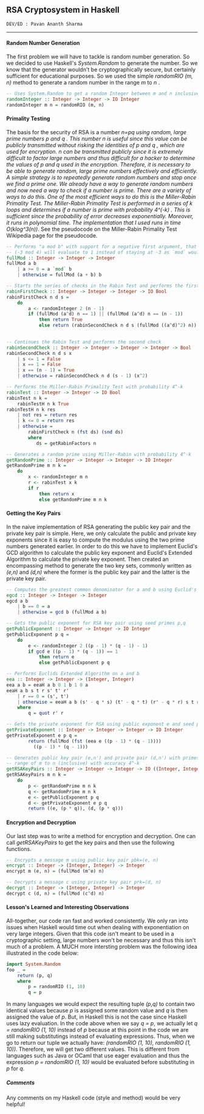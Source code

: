 ## RSA Cryptosystem in Haskell #

```
DEV/ED : Pavan Ananth Sharma
```

---------------------------------------------------------------------------------------------------------------------------------------------------------------------------------

#### Random Number Generation ####
The first problem we will have to tackle is random number generation. So we decided to use Haskell's <i> System.Random </i> to generate the number. So we know that the generator wouldn't be cryptographically secure, but certainly sufficient for educational purposes. So we used the simple <i> randomRIO (m, n) </i> method to generate a random number in the range <i> m </i> to <i> n </i>. 
````haskell
-- Uses System.Random to get a random Integer between m and n inclusive
randomInteger :: Integer -> Integer -> IO Integer
randomInteger m n = randomRIO (m, n)
````
#### Primality Testing ####
The basis for the security of RSA is a number <i> n=p*q </i> using random, large prime numbers <i> p </i> and <i> q </i>. This number <i> n </i> is useful since this value can be publicly transmitted without risking the identities of <i> p </i> and <i> q </i>, which are used for encryption. <i> n </i> can be transmitted publicly since it is extremely difficult to factor large numbers and thus difficult for a hacker to determine the values of <i> p </i> and <i> q </i> used in the encryption.  Therefore, it is necessary to be able to generate random, large prime numbers effectively and efficiently. A simple strategy is to repeatedly generate random numbers and stop once we find a prime one. We already have a way to generate random numbers and now need a way to check if a number is prime. There are a variety of ways to do this. One of the most efficient ways to do this is the Miller-Rabin Primality Test. The Miller-Rabin Primality Test is performed in a series of <i> k </i> loops and determines if a number is prime with probability <i> 4^(-k) </i>. This is sufficient since the probability of error decreases exponentially. Moreover, it runs in polynomial time. The implementation that I used runs in time <i>O(k*log^3(n))</i>. See the pseudocode on the Miller-Rabin Primality Test Wikipedia page for the pseudocode. 
````haskell
-- Performs "a mod b" with support for a negative first argument, that is
-- (-3 mod 4) will evaluate to 1 instead of staying at -3 as `mod` would do
fullMod :: Integer -> Integer -> Integer
fullMod a b
    | a >= 0 = a `mod` b
    | otherwise = fullMod (a + b) b

-- Starts the series of checks in the Rabin Test and performs the first check
rabinFirstCheck :: Integer -> Integer -> Integer -> IO Bool
rabinFirstCheck n d s =
    do
        a <- randomInteger 2 (n - 1)
        if (fullMod (a^d) n == 1) || (fullMod (a^d) n == (n - 1))
            then return True
            else return (rabinSecondCheck n d s (fullMod ((a^d)^2) n))
               

-- Continues the Rabin Test and performs the second check
rabinSecondCheck :: Integer -> Integer -> Integer -> Integer -> Bool
rabinSecondCheck n d s x
    | s <= 1 = False
    | x == 1 = False
    | x == (n - 1) = True
    | otherwise = rabinSecondCheck n d (s - 1) (x^2)

-- Performs the Miller-Rabin Primality Test with probability 4^-k
rabinTest :: Integer -> Integer -> IO Bool
rabinTest n k = 
    rabinTestH n k True 
rabinTestH n k res
    | not res = return res
    | k <= 0 = return res
    | otherwise = 
        rabinFirstCheck n (fst ds) (snd ds)
        where
           ds = getRabinFactors n

-- Generates a random prime using Miller-Rabin with probability 4^-k
getRandomPrime :: Integer -> Integer -> Integer -> IO Integer
getRandomPrime m n k = 
    do
        x <- randomInteger m n
        r <- rabinTest x k
        if r 
            then return x
            else getRandomPrime m n k
````

#### Getting the Key Pairs ####
In the naive implementation of RSA generating the public key pair and the private key pair is simple. Here, we only calculate the public and private key exponents since it is easy to compute the modulus using the two prime numbers generated earlier. In order to do this we have to implement Euclid's GCD algorithm to calculate the public key exponent and Euclid's Extended Algorithm to calculate the private key exponent. Then created an encompassing method to generate the two key sets, commonly written as <i>(e,n)</i> and <i>(d,n)</i> where the former is the public key pair and the latter is the private key pair. 
````haskell
-- Computes the greatest common denominator for a and b using Euclid's algorithm
egcd :: Integer -> Integer -> Integer
egcd a b 
    | b == 0 = a
    | otherwise = gcd b (fullMod a b)

-- Gets the public exponent for RSA key pair using seed primes p,q
getPublicExponent :: Integer -> Integer -> IO Integer
getPublicExponent p q =
    do
        e <- randomInteger 2 ((p - 1) * (q - 1) - 1)
        if gcd e ((p - 1) * (q - 1)) == 1
            then return e
            else getPublicExponent p q

-- Performs Euclids Extended Algorithm on a and b
eea :: Integer -> Integer -> (Integer, Integer)
eea a b = eeaH a b 0 1 b 1 0 a
eeaH a b s t r s' t' r' 
    | r == 0 = (s', t')
    | otherwise = eeaH a b (s' - q * s) (t' - q * t) (r' - q * r) s t r
    where
        q = quot r' r

-- Gets the private exponent for RSA using public exponent e and seed primes p,q
getPrivateExponent :: Integer -> Integer -> Integer -> IO Integer
getPrivateExponent e p q = 
        return (fullMod (fst (eea e ((p - 1) * (q - 1)))) 
          ((p - 1) * (q - 1)))

-- Generates public key pair (e,n') and private pair (d,n') with primes in the
-- range of m to n (inclusive) with accuracy 4^-k
getRSAKeyPairs :: Integer -> Integer -> Integer -> IO ((Integer, Integer), (Integer, Integer))
getRSAKeyPairs m n k =
    do
        p <- getRandomPrime m n k
        q <- getRandomPrime m n k
        e <- getPublicExponent p q
        d <- getPrivateExponent e p q
        return ((e, (p * q)), (d, (p * q)))
````

#### Encryption and Decryption ####
Our last step was to write a method for encryption and decryption. One can call <i>getRSAKeyPairs</i> to get the key pairs and then use the following functions.
````haskell
-- Encrypts a message m using public key pair pbk=(e, n)
encrypt :: Integer -> (Integer, Integer) -> Integer
encrypt m (e, n) = (fullMod (m^e) n)

-- Decrypts a message c using private key pair prk=(d, n)
decrypt :: Integer -> (Integer, Integer) -> Integer
decrypt c (d, n) = (fullMod (c^d) n)
````

#### Lesson's Learned and Interesting Observations ####
All-together, our code ran fast and worked consistently. We only ran into issues when Haskell would time out when dealing with exponentiation on very large integers. Given that this code isn't meant to be used in a cryptographic setting, large numbers won't be necessary and thus this isn't much of a problem. A MUCH more intersting problem was the following idea illustrated in the code below:
````haskell
import System.Random
foo _ = 
    return (p, q)
    where
        p = randomRIO (1, 10)
        q = p
````
In many languages we would expect the resulting tuple <i>(p,q)</i> to contain two identical values because <i>p</i> is assigned some random value and <i>q</i> is then assigned the value of <i>p</i>. But, in Haskell this is not the case since Haskell uses lazy evaluation. In the code above when we say <i>q = p</i>, we actually let <i>q = randomRIO (1, 10)</i> instead of <i>p</i> because at this point in the code we are still making substitutings instead of evaluating expressions. Thus, when we go to return our tuple we actually have: <i>(randomRIO (1, 10), randomRIO (1, 10))</i>. Therefore, we will get two different values. This is different from languages such as Java or OCaml that use eager evaluation and thus the expression <i>p = randomRIO (1, 10)</i> would be evaluated before substituting in <i>p</i> for <i>q</i>.

##### Comments #####
Any comments on my Haskell code (style and method) would be very helpful!

